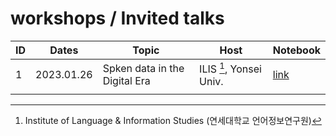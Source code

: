 # workshops / Invited talks

|ID|Dates|Topic|Host|Notebook|
|--|--|--|--|--|
|1|2023.01.26|Spken data in the Digital Era|ILIS [^1], Yonsei Univ.|[link](https://github.com/MK316/workshops/blob/main/20230126_yonsei/readme.md)|
| | | | |


[^1]: Institute of Language & Information Studies (연세대학교 언어정보연구원)
 
